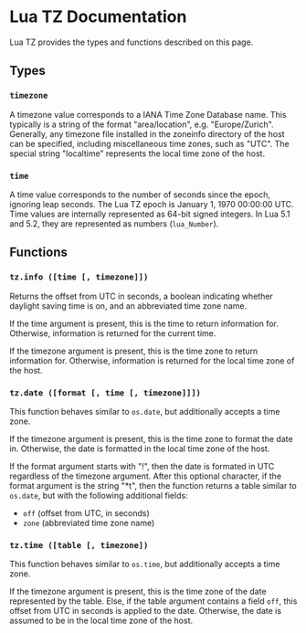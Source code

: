 # Lua TZ Documentation

Lua TZ provides the types and functions described on this page.


## Types

### `timezone`

A timezone value corresponds to a IANA Time Zone Database name. This typically is a string of the
format "area/location", e.g. "Europe/Zurich". Generally, any timezone file installed in the
zoneinfo directory of the host can be specified, including miscellaneous time zones, such as "UTC".
The special string "localtime" represents the local time zone of the host.


### `time`

A time value corresponds to the number of seconds since the epoch, ignoring leap seconds. The
Lua TZ epoch is January 1, 1970 00:00:00 UTC. Time values are internally represented as 64-bit
signed integers. In Lua 5.1 and 5.2, they are represented as numbers (`lua_Number`).


## Functions

### `tz.info ([time [, timezone]])`

Returns the offset from UTC in seconds, a boolean indicating whether daylight saving time is on,
and an abbreviated time zone name.

If the time argument is present, this is the time to return information for. Otherwise, information
is returned for the current time.

If the timezone argument is present, this is the time zone to return information for. Otherwise,
information is returned for the local time zone of the host.


### `tz.date ([format [, time [, timezone]]])`

This function behaves similar to `os.date`, but additionally accepts a time zone.

If the timezone argument is present, this is the time zone to format the date in. Otherwise, the
date is formatted in the local time zone of the host.

If the format argument starts with "!", then the date is formated in UTC regardless of the
timezone argument. After this optional character, if the format argument is the string "\*t", then
the function returns a table similar to `os.date`, but with the following additional fields:

* `off` (offset from UTC, in seconds)
* `zone` (abbreviated time zone name)


### `tz.time ([table [, timezone])`

This function behaves similar to `os.time`, but additionally accepts a time zone.

If the timezone argument is present, this is the time zone of the date represented by the table.
Else, if the table argument contains a field `off`, this offset from UTC in seconds is applied to
the date. Otherwise, the date is assumed to be in the local time zone of the host.
